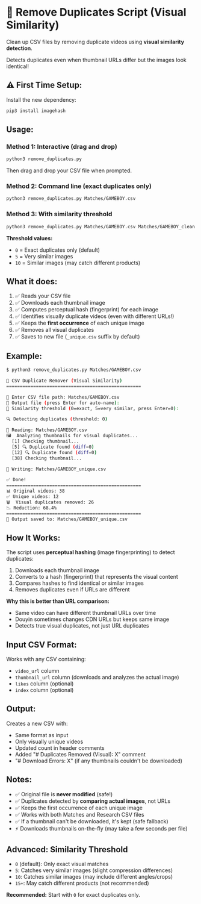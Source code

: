 # 🧹 Remove Duplicates Script (Visual Similarity)

Clean up CSV files by removing duplicate videos using **visual similarity detection**.

Detects duplicates even when thumbnail URLs differ but the images look identical!

## ⚠️ First Time Setup:

Install the new dependency:
```bash
pip3 install imagehash
```

## Usage:

### Method 1: Interactive (drag and drop)
```bash
python3 remove_duplicates.py
```
Then drag and drop your CSV file when prompted.

### Method 2: Command line (exact duplicates only)
```bash
python3 remove_duplicates.py Matches/GAMEBOY.csv
```

### Method 3: With similarity threshold
```bash
python3 remove_duplicates.py Matches/GAMEBOY.csv Matches/GAMEBOY_clean.csv 5
```

**Threshold values:**
- `0` = Exact duplicates only (default)
- `5` = Very similar images
- `10` = Similar images (may catch different products)

## What it does:

1. ✅ Reads your CSV file
2. ✅ Downloads each thumbnail image
3. ✅ Computes perceptual hash (fingerprint) for each image
4. ✅ Identifies visually duplicate videos (even with different URLs!)
5. ✅ Keeps the **first occurrence** of each unique image
6. ✅ Removes all visual duplicates
7. ✅ Saves to new file (`_unique.csv` suffix by default)

## Example:

```bash
$ python3 remove_duplicates.py Matches/GAMEBOY.csv

🧹 CSV Duplicate Remover (Visual Similarity)
==================================================

📄 Enter CSV file path: Matches/GAMEBOY.csv
💾 Output file (press Enter for auto-name): 
🎯 Similarity threshold (0=exact, 5=very similar, press Enter=0): 

🔍 Detecting duplicates (threshold: 0)

📖 Reading: Matches/GAMEBOY.csv
🖼️  Analyzing thumbnails for visual duplicates...
  [1] Checking thumbnail...
  [5] 🔍 Duplicate found (diff=0)
  [12] 🔍 Duplicate found (diff=0)
  [38] Checking thumbnail...

💾 Writing: Matches/GAMEBOY_unique.csv

✅ Done!
==================================================
📊 Original videos: 38
✅ Unique videos: 12
🗑️  Visual duplicates removed: 26
📉 Reduction: 68.4%
==================================================
📄 Output saved to: Matches/GAMEBOY_unique.csv
```

## How It Works:

The script uses **perceptual hashing** (image fingerprinting) to detect duplicates:

1. Downloads each thumbnail image
2. Converts to a hash (fingerprint) that represents the visual content
3. Compares hashes to find identical or similar images
4. Removes duplicates even if URLs are different

**Why this is better than URL comparison:**
- Same video can have different thumbnail URLs over time
- Douyin sometimes changes CDN URLs but keeps same image
- Detects true visual duplicates, not just URL duplicates

## Input CSV Format:

Works with any CSV containing:
- `video_url` column
- `thumbnail_url` column (downloads and analyzes the actual image)
- `likes` column (optional)
- `index` column (optional)

## Output:

Creates a new CSV with:
- Same format as input
- Only visually unique videos
- Updated count in header comments
- Added "# Duplicates Removed (Visual): X" comment
- "# Download Errors: X" (if any thumbnails couldn't be downloaded)

## Notes:

- ✅ Original file is **never modified** (safe!)
- ✅ Duplicates detected by **comparing actual images**, not URLs
- ✅ Keeps the first occurrence of each unique image
- ✅ Works with both Matches and Research CSV files
- ✅ If a thumbnail can't be downloaded, it's kept (safe fallback)
- ⚡ Downloads thumbnails on-the-fly (may take a few seconds per file)

## Advanced: Similarity Threshold

- `0` (default): Only exact visual matches
- `5`: Catches very similar images (slight compression differences)
- `10`: Catches similar images (may include different angles/crops)
- `15+`: May catch different products (not recommended)

**Recommended:** Start with `0` for exact duplicates only.
